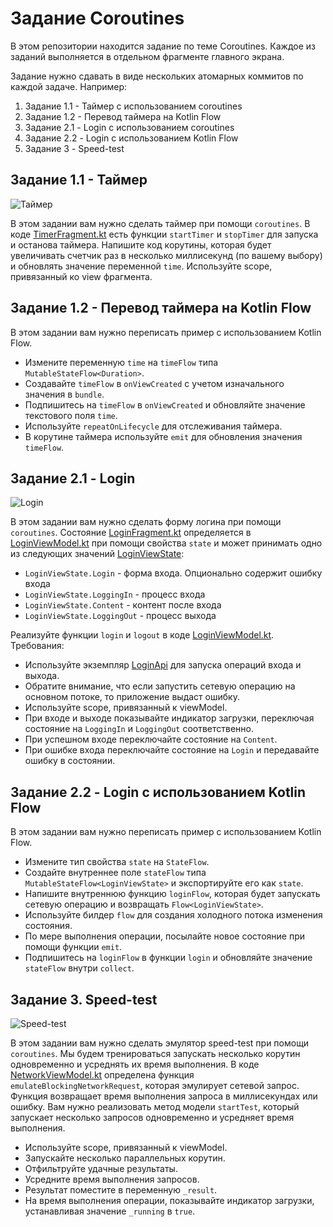 # Задание Coroutines

В этом репозитории находится задание по теме Coroutines.
Каждое из заданий выполняется в отдельном фрагменте главного экрана.

Задание нужно сдавать в виде нескольких атомарных коммитов по каждой задаче.
Например:

1. Задание 1.1 - Таймер с использованием coroutines
2. Задание 1.2 - Перевод таймера на Kotlin Flow
3. Задание 2.1 - Login с использованием coroutines
4. Задание 2.2 - Login с использованием Kotlin Flow
5. Задание 3 - Speed-test

## Задание 1.1 - Таймер

![Таймер](/readme/timer.png)

В этом задании вам нужно сделать таймер при помощи `coroutines`.
В коде [TimerFragment.kt](app/src/main/kotlin/ru/otus/coroutineshomework/ui/timer/TimerFragment.kt) есть функции `startTimer` и `stopTimer` для 
запуска и останова таймера.
Напишите код корутины, которая будет увеличивать счетчик раз в несколько миллисекунд (по вашему выбору) и обновлять значение переменной `time`.
Используйте scope, привязанный ко view фрагмента.

## Задание 1.2 - Перевод таймера на Kotlin Flow

В этом задании вам нужно переписать пример с использованием Kotlin Flow.

- Измените переменную `time` на `timeFlow` типа `MutableStateFlow<Duration>`.
- Создавайте `timeFlow` в `onViewCreated` с учетом изначального значения в `bundle`.
- Подпишитесь на `timeFlow` в `onViewCreated` и обновляйте значение текстового поля `time`.
- Используйте `repeatOnLifecycle` для отслеживания таймера.
- В корутине таймера используйте `emit` для обновления значения `timeFlow`.

## Задание 2.1 - Login

![Login](/readme/login.png)

В этом задании вам нужно сделать форму логина при помощи `coroutines`.
Состояние [LoginFragment.kt](app/src/main/kotlin/ru/otus/coroutineshomework/ui/login/LoginFragment.kt) определяется в [LoginViewModel.kt](app/src/main/kotlin/ru/otus/coroutineshomework/ui/login/LoginViewModel.kt) 
при помощи свойства `state` и может принимать одно из следующих значений [LoginViewState](app/src/main/kotlin/ru/otus/coroutineshomework/ui/login/LoginViewState.kt):

- `LoginViewState.Login` - форма входа. Опционально содержит ошибку входа
- `LoginViewState.LoggingIn` - процесс входа
- `LoginViewState.Content` - контент после входа
- `LoginViewState.LoggingOut` - процесс выхода

Реализуйте функции `login` и `logout` в коде [LoginViewModel.kt](app/src/main/kotlin/ru/otus/coroutineshomework/ui/login/LoginViewModel.kt).
Требования:

- Используйте экземпляр [LoginApi](app/src/main/kotlin/ru/otus/coroutineshomework/ui/login/LoginApi.kt) для запуска операций входа и выхода.
- Обратите внимание, что если запустить сетевую операцию на основном потоке, то приложение выдаст ошибку.
- Используйте scope, привязанный к viewModel.
- При входе и выходе показывайте индикатор загрузки, переключая состояние на `LoggingIn` и `LoggingOut` соответственно.
- При успешном входе переключайте состояние на `Content`.
- При ошибке входа переключайте состояние на `Login` и передавайте ошибку в состоянии.

## Задание 2.2 - Login с использованием Kotlin Flow

В этом задании вам нужно переписать пример с использованием Kotlin Flow.

- Измените тип свойства `state` на `StateFlow`.
- Создайте внутреннее поле `stateFlow` типа `MutableStateFlow<LoginViewState>` и экспортируйте его как `state`.
- Напишите внутреннюю функцию `loginFlow`, которая будет запускать сетевую операцию и возвращать `Flow<LoginViewState>`.
- Используйте билдер `flow` для создания холодного потока изменения состояния.
- По мере выполнения операции, посылайте новое состояние при помощи функции `emit`.
- Подпишитесь на `loginFlow` в функции `login` и обновляйте значение `stateFlow` внутри `collect`.

## Задание 3. Speed-test

![Speed-test](/readme/speedtest.png)

В этом задании вам нужно сделать эмулятор speed-test при помощи `coroutines`.
Мы будем тренироваться запускать несколько корутин одновременно и усреднять их время выполнения.
В коде [NetworkViewModel.kt](app/src/main/kotlin/ru/otus/coroutineshomework/ui/network/NetworkViewModel.kt) определена функция `emulateBlockingNetworkRequest`, 
которая эмулирует сетевой запрос. Функция возвращает время выполнения запроса в миллисекундах или ошибку.
Вам нужно реализовать метод модели `startTest`, который запускает несколько запросов одновременно и усредняет время выполнения.

- Используйте scope, привязанный к viewModel.
- Запускайте несколько параллельных корутин.
- Отфильтруйте удачные результаты.
- Усредните время выполнения запросов.
- Результат поместите в переменную `_result`.
- На время выполнения операции, показывайте индикатор загрузки, устанавливая значение `_running` в `true`.